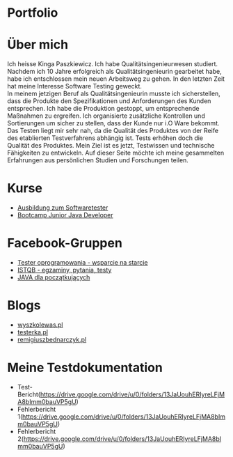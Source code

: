 # Portfolio
# Über mich 
Ich heisse Kinga Paszkiewicz. Ich habe Qualitätsingenieurwesen studiert. Nachdem ich 10 Jahre erfolgreich als Qualitätsingenieurin gearbeitet habe, habe ich entschlossen mein neuen Arbeitsweg zu gehen. 
In den letzten Zeit hat meine Interesse Software Testing geweckt.  
In meinem jetzigen Beruf als Qualitätsingenieurin musste ich sicherstellen, dass die Produkte den Spezifikationen und Anforderungen des Kunden entsprechen.
Ich habe die Produktion gestoppt, um entsprechende Maßnahmen zu ergreifen. Ich organisierte zusätzliche Kontrollen und Sortierungen um sicher zu stellen, dass der Kunde nur i.O Ware bekommt. 
Das Testen liegt mir sehr nah, da die Qualität des Produktes von der Reife des etablierten Testverfahrens abhängig ist. Tests erhöhen doch die Qualität des Produktes.
Mein Ziel ist es jetzt, Testwissen und technische Fähigkeiten zu entwickeln. 
Auf dieser Seite möchte ich meine gesammelten Erfahrungen aus persönlichen Studien und Forschungen teilen.
# Kurse
* [Ausbildung zum Softwaretester](https://www.wyszkolewas.com.pl/)
* [Bootcamp Junior Java Developer](https://bootcamp.javastart.pl/)
# Facebook-Gruppen
* [Tester oprogramowania - wsparcie na starcie](https://www.facebook.com/groups/testeroprogramowania/?multi_permalinks=1353043351863092)
* [ISTQB - egzaminy, pytania, testy](https://www.facebook.com/groups/194288250951242)
* [JAVA dla początkujących](https://www.facebook.com/groups/231900600895570)
# Blogs
* [wyszkolewas.pl](https://www.wyszkolewas.com.pl/)
* [testerka.pl](http://testerka.pl/)
* [remigiuszbednarczyk.pl]( https://remigiuszbednarczyk.pl/)

# Meine Testdokumentation

* Test-Bericht(https://drive.google.com/drive/u/0/folders/13JaUouhERIyreLFjMA8bImm0bauVP5gU)
* Fehlerbericht 1(https://drive.google.com/drive/u/0/folders/13JaUouhERIyreLFjMA8bImm0bauVP5gU)
* Fehlerbericht 2(https://drive.google.com/drive/u/0/folders/13JaUouhERIyreLFjMA8bImm0bauVP5gU)
